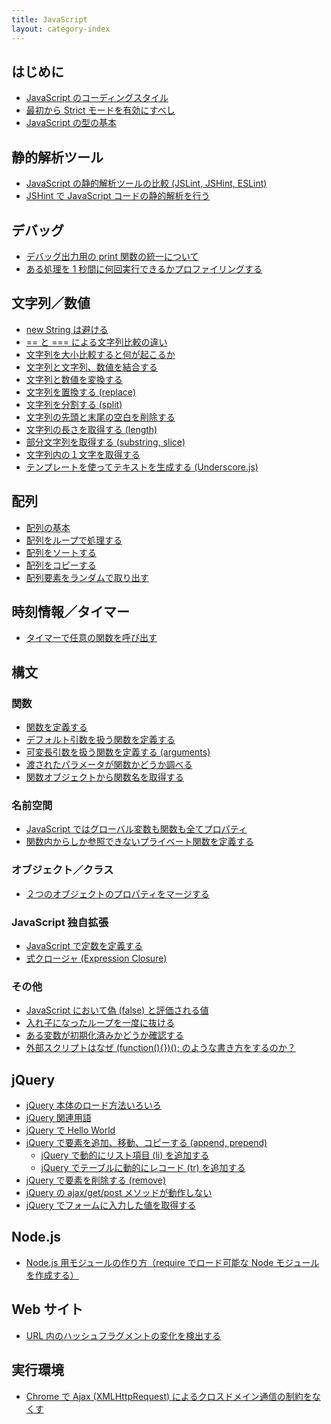 ```yaml
---
title: JavaScript
layout: category-index
---
```


はじめに
----
- [JavaScript のコーディングスタイル](intro/coding-style.html)
- [最初から Strict モードを有効にすべし](intro/strict-mode.html)
- [JavaScript の型の基本](intro/types.html)


静的解析ツール
----
- [JavaScript の静的解析ツールの比較 (JSLint, JSHint, ESLint)](tool/static-analysis-tools.html)
- [JSHint で JavaScript コードの静的解析を行う](tool/jshint.html)


デバッグ
----
- [デバッグ出力用の print 関数の統一について](debug/debug-print.html)
- [ある処理を 1 秒間に何回実行できるかプロファイリングする](debug/profile-function.html)


文字列／数値
----
- [new String は避ける](string/dont-use-new-string.html)
- [== と === による文字列比較の違い](string/compare.html)
- [文字列を大小比較すると何が起こるか](string/compare-large-and-small.html)
- [文字列と文字列、数値を結合する](string/concat.html)
- [文字列と数値を変換する](string/convert.html)
- [文字列を置換する (replace)](string/replace.html)
- [文字列を分割する (split)](string/split.html)
- [文字列の先頭と末尾の空白を削除する](string/trim.html)
- [文字列の長さを取得する (length)](string/length.html)
- [部分文字列を取得する (substring, slice)](string/substring.html)
- [文字列内の１文字を取得する](string/char-at.html)
- [テンプレートを使ってテキストを生成する (Underscore.js)](string/template.html)


配列
----
- [配列の基本](array/basic.html)
- [配列をループで処理する](array/loop.html)
- [配列をソートする](array/sort.html)
- [配列をコピーする](array/copy.html)
- [配列要素をランダムで取り出す](array/random.html)


時刻情報／タイマー
----
- [タイマーで任意の関数を呼び出す](time/timer.html)


構文
----

### 関数
- [関数を定義する](syntax/define-function.html)
- [デフォルト引数を扱う関数を定義する](syntax/default-param.html)
- [可変長引数を扱う関数を定義する (arguments)](syntax/variable-length-argument.html)
- [渡されたパラメータが関数かどうか調べる](syntax/check-if-parameter-is-function.html)
- [関数オブジェクトから関数名を取得する](syntax/get-func-name.html)

### 名前空間
- [JavaScript ではグローバル変数も関数も全てプロパティ](syntax/global-object.html)
- [関数内からしか参照できないプライベート関数を定義する](syntax/private-scope-function.html)

### オブジェクト／クラス
- [２つのオブジェクトのプロパティをマージする](object/merge-properties.html)

### JavaScript 独自拡張
- [JavaScript で定数を定義する](syntax/const.html)
- [式クロージャ (Expression Closure)](syntax/expression-closure.html)

### その他
- [JavaScript において偽 (false) と評価される値](syntax/false-values.html)
- [入れ子になったループを一度に抜ける](syntax/break-nested-loop.html)
- [ある変数が初期化済みかどうか確認する](misc/check-if-undefined.html)
- [外部スクリプトはなぜ (function(){})(); のような書き方をするのか？](misc/scope-of-library.html)


jQuery
----
- [jQuery 本体のロード方法いろいろ](jquery/load-jquery.html)
- [jQuery 関連用語](jquery/terms.html)
- [jQuery で Hello World](jquery/hello-world.html)
- [jQuery で要素を追加、移動、コピーする (append, prepend)](jquery/add-element.html)
  - [jQuery で動的にリスト項目 (li) を追加する](jquery/add-list-item.html)
  - [jQuery でテーブルに動的にレコード (tr) を追加する](jquery/add-table-record.html)
- [jQuery で要素を削除する (remove)](jquery/remove-element.html)
- [jQuery の ajax/get/post メソッドが動作しない](jquery/trouble-ajax-get-post.html)
- [jQuery でフォームに入力した値を取得する](jquery/form.html)


Node.js
----
- [Node.js 用モジュールの作り方（require でロード可能な Node モジュールを作成する）](node/create-node-module.html)


Web サイト
----
- [URL 内のハッシュフラグメントの変化を検出する](web/detect-fragment-change.html)


実行環境
----
- [Chrome で Ajax (XMLHttpRequest) によるクロスドメイン通信の制約をなくす](env/disable-web-security-of-chrome.html)


